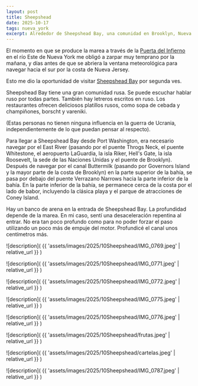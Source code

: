 ```yaml
---
layout: post
title: Sheepshead
date: 2025-10-17
tags: nueva_york
excerpt: Alrededor de Sheepshead Bay, una comunidad en Brooklyn, Nueva York
---
```


El momento en que se produce la marea a través de la [Puerta del
Infierno][puerta] en el río Este de Nueva York me obligó a zarpar muy temprano
por la mañana, y días antes de que se abriera la ventana meteorológica para
navegar hacia el sur por la costa de Nueva Jersey.

[puerta]: https://brisa.uy/2024/10/07/La-Puerta-del-Infierno.html

Esto me dio la oportunidad de visitar [Sheepshead Bay][ny] por segunda ves.

[ny]: https://brisa.uy/2024/05/28/Nueva-York.html

Sheepshead Bay tiene una gran comunidad rusa. Se puede escuchar hablar ruso por
todas partes. También hay letreros escritos en ruso. Los restaurantes ofrecen
deliciosos platillos rusos, como sopa de cebada y champiñones, borscht y
vareniki.

(Estas personas no tienen ninguna influencia en la guerra de Ucrania,
independientemente de lo que puedan pensar al respecto).

Para llegar a Sheepshead Bay desde Port Washington, era necesario navegar por
el East River (pasando por el puente Throgs Neck, el puente Whitestone, el
aeropuerto LaGuardia, la isla Riker, Hell's Gate, la isla Roosevelt, la sede de
las Naciones Unidas y el puente de Brooklyn). Después de navegar por el canal
Buttermilk (pasando por Governors Island y la mayor parte de la costa de
Brooklyn) en la parte superior de la bahía, se pasa por debajo del puente
Verrazano Narrows hacia la parte inferior de la bahía. En la parte inferior de
la bahía, se permanece cerca de la costa por el lado de babor, incluyendo la
clásica playa y el parque de atracciones de Coney Island.

Hay un banco de arena en la entrada de Sheepshead Bay. La profundidad depende
de la marea. En mi caso, sentí una desaceleración repentina al entrar. No era
tan poco profundo como para no poder forzar el paso utilizando un poco más de
empuje del motor. Profundicé el canal unos centímetros más.

![description](
  {{ 'assets/images/2025/10Sheepshead/IMG_0769.jpeg' | relative_url }}
)

![description](
  {{ 'assets/images/2025/10Sheepshead/IMG_0771.jpeg' | relative_url }}
)

![description](
  {{ 'assets/images/2025/10Sheepshead/IMG_0772.jpeg' | relative_url }}
)

![description](
  {{ 'assets/images/2025/10Sheepshead/IMG_0775.jpeg' | relative_url }}
)

![description](
  {{ 'assets/images/2025/10Sheepshead/IMG_0776.jpeg' | relative_url }}
)

![description](
  {{ 'assets/images/2025/10Sheepshead/frutas.jpeg' | relative_url }}
)

![description](
  {{ 'assets/images/2025/10Sheepshead/cartelas.jpeg' | relative_url }}
)

![description](
  {{ 'assets/images/2025/10Sheepshead/IMG_0787.jpeg' | relative_url }}
)

